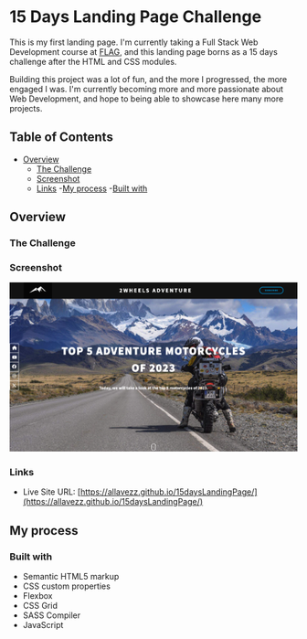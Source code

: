 # 15 Days Landing Page Challenge

This is my first landing page. I'm currently taking a Full Stack Web Development course at [FLAG](https://flag.pt/curso/full-stack-web-developer/), and this landing page borns as a 15 days challenge after the HTML and CSS modules.

Building this project was a lot of fun, and the more I progressed, the more engaged I was. I'm currently becoming more and more passionate about Web Development, and hope to being able to showcase here many more projects.

## Table of Contents

- [Overview](#Overview)
  - [The Challenge](#the-challenge)
  - [Screenshot](#screenshot)
  - [Links](#links)
-[My process](#my-process)
  -[Built with](#built-with) 

## Overview

### The Challenge

### Screenshot

![](./screenshot.png)

### Links

- Live Site URL: [https://allavezz.github.io/15daysLandingPage/](https://allavezz.github.io/15daysLandingPage/)

## My process

### Built with

- Semantic HTML5 markup
- CSS custom properties
- Flexbox
- CSS Grid
- SASS Compiler
- JavaScript

